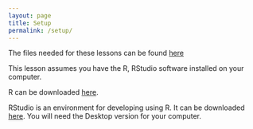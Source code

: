 ```yaml
---
layout: page
title: Setup
permalink: /setup/
---
```

The files needed for these lessons can be found [here](https://github.com/maglet/R-gaussi/blob/gh-pages/_episodes_rmd/data/R-gaussi.zip)

This lesson assumes you have the R, RStudio software installed on your computer.

R can be downloaded [here](https://cran.r-project.org/mirrors.html).

RStudio is an environment for developing using R.
It can be downloaded [here](https://www.rstudio.com/products/rstudio/download/).
You will need the Desktop version for your computer.
